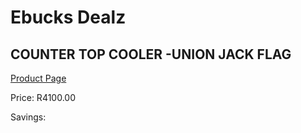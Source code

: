 
# Ebucks Dealz
## COUNTER TOP COOLER -UNION JACK FLAG
[Product Page](https://www.ebucks.com/web/shop/productSelected.do?prodId=996755719&catId=704986856)

Price: R4100.00

Savings: 


	